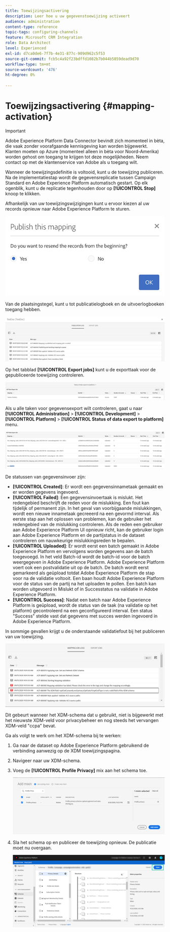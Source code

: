 ```yaml
---
title: Toewijzingsactivering
description: Leer hoe u uw gegevenstoewijzing activeert
audience: administration
content-type: reference
topic-tags: configuring-channels
feature: Microsoft CRM Integration
role: Data Architect
level: Experienced
exl-id: d7ca0de6-7f7b-4e31-877c-909d962c5f53
source-git-commit: fcb5c4a92f23bdffd1082b7b044b5859dead9d70
workflow-type: tm+mt
source-wordcount: '476'
ht-degree: 0%

---
```


# Toewijzingsactivering {#mapping-activation}

>[!IMPORTANT]
>
>Adobe Experience Platform Data Connector bevindt zich momenteel in bèta, die vaak zonder voorafgaande kennisgeving kan worden bijgewerkt. Klanten moeten op Azure (momenteel alleen in bèta voor Noord-Amerika) worden gehost om toegang te krijgen tot deze mogelijkheden. Neem contact op met de klantenservice van Adobe als u toegang wilt.

Wanneer de toewijzingsdefinitie is voltooid, kunt u de toewijzing publiceren. Na de implementatiestap wordt de gegevensreplicatie tussen Campaign Standard en Adobe Experience Platform automatisch gestart. Op elk ogenblik, kunt u de replicatie tegenhouden door op **[!UICONTROL Stop]** knoop te klikken.

Afhankelijk van uw toewijzingswijzigingen kunt u ervoor kiezen al uw records opnieuw naar Adobe Experience Platform te sturen.

![](assets/aep_publishmapping.png)

Van de plaatsingstegel, kunt u tot publicatielogboek en de uitvoerlogboeken toegang hebben.

![](assets/aep_publog.png)

Op het tabblad **[!UICONTROL Export jobs]** kunt u de exporttaak voor de gepubliceerde toewijzing controleren.

![](assets/aep_jobstatus.png)

Als u alle taken voor gegevensexport wilt controleren, gaat u naar **[!UICONTROL Administration]** > **[!UICONTROL Development]** > **[!UICONTROL Platform]** > **[!UICONTROL Status of data export to platform]** menu.

![](assets/aep_statusmapping.png)

De statussen van gegevensinvoer zijn:

* **[!UICONTROL Created]**: Er wordt een gegevensinnametaak gemaakt en er worden gegevens ingevoerd.
* **[!UICONTROL Failed]**: Een gegevensinvoertaak is mislukt. Het redengebied beschrijft de reden voor de mislukking. Een fout kan tijdelijk of permanent zijn. In het geval van voorbijgaande mislukkingen, wordt een nieuwe innametaak gecreeerd na een gevormd interval. Als eerste stap aan het oplossen van problemen, kan de gebruiker het redengebied van de mislukking controleren. Als de reden een gebruiker aan Adobe Experience Platform UI opnieuw richt, kan de gebruiker login aan Adobe Experience Platform en de partijstatus in de dataset controleren om nauwkeurige mislukkingsreden te bepalen.
* **[!UICONTROL Uploaded]**: Er wordt eerst een batch gemaakt in Adobe Experience Platform en vervolgens worden gegevens aan de batch toegevoegd. In het veld Batch-id wordt de batch-id voor de batch weergegeven in Adobe Experience Platform. Adobe Experience Platform voert ook een postvalidatie uit op de batch. De batch wordt eerst gemarkeerd als geüpload totdat Adobe Experience Platform de stap voor na de validatie voltooit. Een baan houdt Adobe Experience Platform voor de status van de partij na het uploaden te pollen. Een batch kan worden uitgevoerd in Mislukt of in Successtatus na validatie in Adobe Experience Platform.
* **[!UICONTROL Success]**: Nadat een batch naar Adobe Experience Platform is geüpload, wordt de status van de taak (na validatie op het platform) gecontroleerd na een geconfigureerd interval. Een status &quot;Success&quot; stelde vast dat gegevens met succes werden ingevoerd in Adobe Experience Platform.

In sommige gevallen krijgt u de onderstaande validatiefout bij het publiceren van uw toewijzing.

![](assets/aep_datamapping_ccpa.png)

Dit gebeurt wanneer het XDM-schema dat u gebruikt, niet is bijgewerkt met het nieuwste XDM-veld voor privacybeheer en nog steeds het vervangen XDM-veld &quot;ccpa&quot; bevat.

Ga als volgt te werk om het XDM-schema bij te werken:

1. Ga naar de dataset op Adobe Experience Platform gebruikend de verbinding aanwezig op de XDM toewijzingspagina.

1. Navigeer naar uw XDM-schema.

1. Voeg de **[!UICONTROL Profile Privacy]** mix aan het schema toe.

   ![](assets/aep_datamapping_privacyfield.png)

1. Sla het schema op en publiceer de toewijzing opnieuw. De publicatie moet nu overgaan.

   ![](assets/aep_save_mapping.png)
